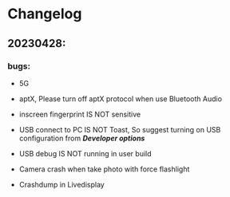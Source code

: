# Changelog

## 20230428:

### bugs:

 - 5G

 - aptX, Please turn off aptX protocol when use Bluetooth Audio

 - inscreen fingerprint IS NOT sensitive

 - USB connect to PC IS NOT Toast, So suggest turning on USB configuration from ***Developer options***

 - USB debug IS NOT running in user build

 - Camera crash when take photo with force flashlight

 - Crashdump in Livedisplay

